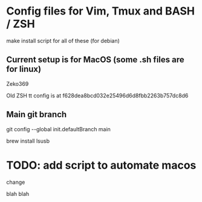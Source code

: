 # Config files for Vim, Tmux and BASH / ZSH

make install script for all of these (for debian)

## Current setup is for MacOS (some .sh files are for linux)

Zeko369

Old ZSH tt config is at f628dea8bcd032e25496d6d8fbb2263b757dc8d6

## Main git branch

git config --global init.defaultBranch main

brew install lsusb

# TODO: add script to automate macos

change

blah blah
